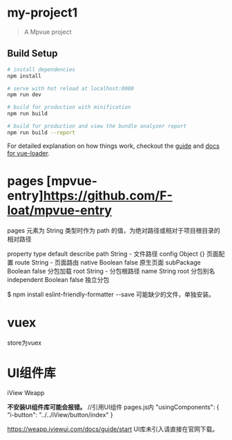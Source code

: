 # my-project1

> A Mpvue project

## Build Setup

``` bash
# install dependencies
npm install

# serve with hot reload at localhost:8080
npm run dev

# build for production with minification
npm run build

# build for production and view the bundle analyzer report
npm run build --report
```

For detailed explanation on how things work, checkout the [guide](http://vuejs-templates.github.io/webpack/) and [docs for vue-loader](http://vuejs.github.io/vue-loader).

# pages [mpvue-entry]https://github.com/F-loat/mpvue-entry
pages 元素为 String 类型时作为 path 的值，为绝对路径或相对于项目根目录的相对路径

property	type	default	describe
path	String	-	文件路径
config	Object	{}	页面配置
route	String	-	页面路由
native	Boolean	false	原生页面
subPackage	Boolean	false	分包加载
root	String	-	分包根路径
name	String	root	分包别名
independent	Boolean	false	独立分包


$ npm install eslint-friendly-formatter --save
可能缺少的文件，单独安装。


# vuex
store为vuex


# UI组件库

iView Weapp

**不安装UI组件库可能会报错。**
//引用UI组件 pages.js内
"usingComponents": {
  "i-button": "../../iView/button/index"
}

https://weapp.iviewui.com/docs/guide/start
UI库未引入请直接在官网下载。

